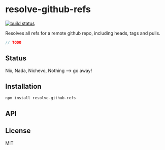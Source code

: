 # resolve-github-refs
[![build status](https://secure.travis-ci.org/thlorenz/resolve-github-refs.png)](http://travis-ci.org/thlorenz/resolve-github-refs)

Resolves all refs for a remote github repo, including heads, tags and pulls.

```js
// TODO
```

## Status

Nix, Nada, Nichevo, Nothing --> go away!
## Installation

    npm install resolve-github-refs

## API


## License

MIT
